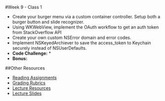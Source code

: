 #Week 9 - Class 1
* Create your burger menu via a custom container controller. Setup both a burger button and slide recognizer.
* Using WKWebView, implement the OAuth workflow to get an auth token from StackOverflow API
* Create your own custom NSError domain and error codes.
* Implement NSKeyedArchiever to save the access_token to Keychain securely instead of NSUserDefaults.
* **Code Challenge:**
	*
* **Bonus:**

##Other Resources
* [Reading Assignments](../../Resources/ra-grading-standard/)
* [Grading Rubrics](../../Resources/)
* [Lecture Resources](lecture/)
* [Lecture Slides](https://www.icloud.com/keynote/0007kkO6YjwAtMKqwwiNmlhNg#Week9-Class1)
